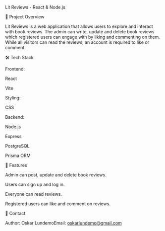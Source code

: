 Lit Reviews - React & Node.js

📌 Project Overview

Lit Reviews is a web application that allows users to explore and interact with book reviews. The admin can write, update and delete book reviews which registered users can engage with by liking and commenting on them. While all visitors can read the reviews, an account is required to like or comment.

🛠 Tech Stack

Frontend:

React

Vite


Styling: 

CSS


Backend:

Node.js

Express

PostgreSQL

Prisma ORM



📌 Features

Admin can post, update and delete book reviews.

Users can sign up and log in.

Everyone can read reviews.

Registered users can like and comment on reviews.

📧 Contact

Author: Oskar LundemoEmail: oskarlundemo@gmail.com


